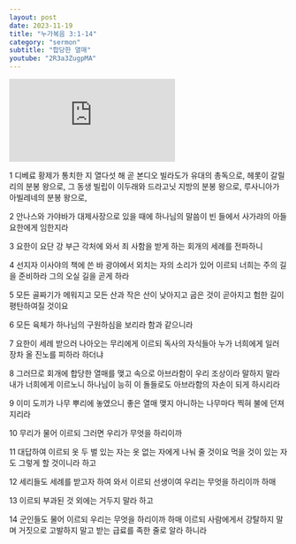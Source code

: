 ```yaml
---
layout: post
date: 2023-11-19
title: "누가복음 3:1-14"
category: "sermon"
subtitle: "합당한 열매"
youtube: "2R3a3ZugpMA"
---
```


<div class="youtube margin-large">
    <iframe src="https://www.youtube.com/embed/2R3a3ZugpMA" title="YouTube video player" frameborder="0" allow="accelerometer; autoplay; clipboard-write; encrypted-media; gyroscope; picture-in-picture; web-share" allowfullscreen></iframe>
</div>

1 디베료 황제가 통치한 지 열다섯 해 곧 본디오 빌라도가 유대의 총독으로, 헤롯이 갈릴리의 분봉 왕으로, 그 동생 빌립이 이두래와 드라고닛 지방의 분봉 왕으로, 루사니아가 아빌레네의 분봉 왕으로,

2 안나스와 가야바가 대제사장으로 있을 때에 하나님의 말씀이 빈 들에서 사가랴의 아들 요한에게 임한지라

3 요한이 요단 강 부근 각처에 와서 죄 사함을 받게 하는 회개의 세례를 전파하니

4 선지자 이사야의 책에 쓴 바 광야에서 외치는 자의 소리가 있어 이르되 너희는 주의 길을 준비하라 그의 오실 길을 곧게 하라

5 모든 골짜기가 메워지고 모든 산과 작은 산이 낮아지고 굽은 것이 곧아지고 험한 길이 평탄하여질 것이요  

6 모든 육체가 하나님의 구원하심을 보리라 함과 같으니라

7 요한이 세례 받으러 나아오는 무리에게 이르되 독사의 자식들아 누가 너희에게 일러 장차 올 진노를 피하라 하더냐

8 그러므로 회개에 합당한 열매를 맺고 속으로 아브라함이 우리 조상이라 말하지 말라 내가 너희에게 이르노니 하나님이 능히 이 돌들로도 아브라함의 자손이 되게 하시리라

9 이미 도끼가 나무 뿌리에 놓였으니 좋은 열매 맺지 아니하는 나무마다 찍혀 불에 던져지리라

10 무리가 물어 이르되 그러면 우리가 무엇을 하리이까  

11 대답하여 이르되 옷 두 벌 있는 자는 옷 없는 자에게 나눠 줄 것이요 먹을 것이 있는 자도 그렇게 할 것이니라 하고

12 세리들도 세례를 받고자 하여 와서 이르되 선생이여 우리는 무엇을 하리이까 하매

13 이르되 부과된 것 외에는 거두지 말라 하고

14 군인들도 물어 이르되 우리는 무엇을 하리이까 하매 이르되 사람에게서 강탈하지 말며 거짓으로 고발하지 말고 받는 급료를 족한 줄로 알라 하니라